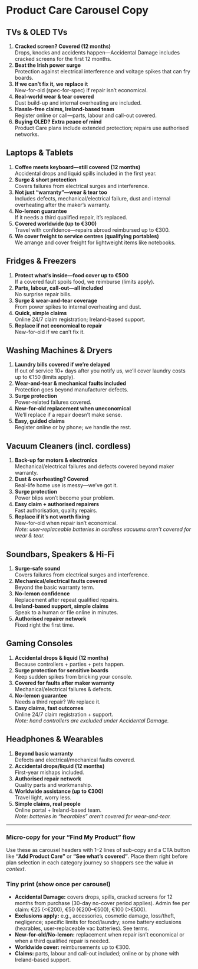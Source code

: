 # Product Care Carousel Copy

## TVs & OLED TVs
1. **Cracked screen? Covered (12 months)**  
   Drops, knocks and accidents happen—Accidental Damage includes cracked screens for the first 12 months.  
2. **Beat the Irish power surge**  
   Protection against electrical interference and voltage spikes that can fry boards.  
3. **If we can’t fix it, we replace it**  
   New-for-old (spec-for-spec) if repair isn’t economical.  
4. **Real-world wear & tear covered**  
   Dust build-up and internal overheating are included.  
5. **Hassle-free claims, Ireland-based team**  
   Register online or call—parts, labour and call-out covered.  
6. **Buying OLED? Extra peace of mind**  
   Product Care plans include extended protection; repairs use authorised networks.  

## Laptops & Tablets
1. **Coffee meets keyboard—still covered (12 months)**  
   Accidental drops and liquid spills included in the first year.  
2. **Surge & short protection**  
   Covers failures from electrical surges and interference.  
3. **Not just “warranty”—wear & tear too**  
   Includes defects, mechanical/electrical failure, dust and internal overheating after the maker’s warranty.  
4. **No-lemon guarantee**  
   If it needs a third qualified repair, it’s replaced.  
5. **Covered worldwide (up to €300)**  
   Travel with confidence—repairs abroad reimbursed up to €300.  
6. **We cover freight to service centres (qualifying portables)**  
   We arrange and cover freight for lightweight items like notebooks.  

## Fridges & Freezers
1. **Protect what’s inside—food cover up to €500**  
   If a covered fault spoils food, we reimburse (limits apply).  
2. **Parts, labour, call-out—all included**  
   No surprise repair bills.  
3. **Surge & wear-and-tear coverage**  
   From power spikes to internal overheating and dust.  
4. **Quick, simple claims**  
   Online 24/7 claim registration; Ireland-based support.  
5. **Replace if not economical to repair**  
   New-for-old if we can’t fix it.  

## Washing Machines & Dryers
1. **Laundry bills covered if we’re delayed**  
   If out of service 10+ days after you notify us, we’ll cover laundry costs up to €150 (limits apply).  
2. **Wear-and-tear & mechanical faults included**  
   Protection goes beyond manufacturer defects.  
3. **Surge protection**  
   Power-related failures covered.  
4. **New-for-old replacement when uneconomical**  
   We’ll replace if a repair doesn’t make sense.  
5. **Easy, guided claims**  
   Register online or by phone; we handle the rest.  

## Vacuum Cleaners (incl. cordless)
1. **Back-up for motors & electronics**  
   Mechanical/electrical failures and defects covered beyond maker warranty.  
2. **Dust & overheating? Covered**  
   Real-life home use is messy—we’ve got it.  
3. **Surge protection**  
   Power blips won’t become your problem.  
4. **Easy claim + authorised repairers**  
   Fast authorisation, quality repairs.  
5. **Replace if it’s not worth fixing**  
   New-for-old when repair isn’t economical.  
   *Note: user-replaceable batteries in cordless vacuums aren’t covered for wear & tear.*  

## Soundbars, Speakers & Hi-Fi
1. **Surge-safe sound**  
   Covers failures from electrical surges and interference.  
2. **Mechanical/electrical faults covered**  
   Beyond the basic warranty term.  
3. **No-lemon confidence**  
   Replacement after repeat qualified repairs.  
4. **Ireland-based support, simple claims**  
   Speak to a human or file online in minutes.  
5. **Authorised repairer network**  
   Fixed right the first time.  

## Gaming Consoles
1. **Accidental drops & liquid (12 months)**  
   Because controllers + parties + pets happen.  
2. **Surge protection for sensitive boards**  
   Keep sudden spikes from bricking your console.  
3. **Covered for faults after maker warranty**  
   Mechanical/electrical failures & defects.  
4. **No-lemon guarantee**  
   Needs a third repair? We replace it.  
5. **Easy claims, fast outcomes**  
   Online 24/7 claim registration + support.  
   *Note: hand controllers are excluded under Accidental Damage.*  

## Headphones & Wearables
1. **Beyond basic warranty**  
   Defects and electrical/mechanical faults covered.  
2. **Accidental drops/liquid (12 months)**  
   First-year mishaps included.  
3. **Authorised repair network**  
   Quality parts and workmanship.  
4. **Worldwide assistance (up to €300)**  
   Travel light, worry less.  
5. **Simple claims, real people**  
   Online portal + Ireland-based team.  
   *Note: batteries in “hearables” aren’t covered for wear-and-tear.*  

---

### Micro-copy for your “Find My Product” flow
Use these as carousel headers with 1–2 lines of sub-copy and a CTA button like **“Add Product Care”** or **“See what’s covered”**. Place them right before plan selection in each category journey so shoppers see the value *in context*.  

### Tiny print (show once per carousel)
- **Accidental Damage:** covers drops, spills, cracked screens for 12 months from purchase (30-day no-cover period applies). Admin fee per claim: €25 (<€200), €50 (€200–€500), €100 (>€500).  
- **Exclusions apply:** e.g., accessories, cosmetic damage, loss/theft, negligence; specific limits for food/laundry; some battery exclusions (hearables, user-replaceable vac batteries). See terms.  
- **New-for-old/No-lemon:** replacement when repair isn’t economical or when a third qualified repair is needed.  
- **Worldwide cover:** reimbursements up to €300.  
- **Claims:** parts, labour and call-out included; online or by phone with Ireland-based support.  

